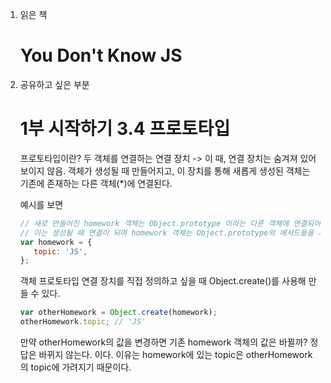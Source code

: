 1. 읽은 책

   # 	You Don't Know JS
   
2. 공유하고 싶은 부분

   # 1부 시작하기 3.4 프로토타입
   프로토타입이란? 두 객체를 연결하는 연결 장치 -> 이 때, 연결 장치는 숨겨져 있어 보이지 않음. 객체가 생성될 때 만들어지고, 이 장치를 통해 새롭게 생성된 객체는 기존에 존재하는 다른 객체(*)에 연결된다.

   예시를 보면
   ```js
   // 새로 만들어진 homework 객체는 Object.prototype 이라는 다른 객체에 연결되어있다.
   // 이는 생성될 때 연결이 되며 homework 객체는 Object.prototype의 메서드들을 사용할 수 있다.
   var homework = {
      topic: 'JS',
   };
   ```

   객체 프로토타입 연결 장치를 직접 정의하고 싶을 때 Object.create()를 사용해 만들 수 있다.

   ```js
   var otherHomework = Object.create(homework);
   otherHomework.topic; // 'JS'
   ```

   만약 otherHomework의 값을 변경하면 기존 homework 객체의 값은 바뀔까? 정답은 바뀌지 않는다. 이다.
   이유는 homework에 있는 topic은 otherHomework의 topic에 가려지기 때문이다.
   
